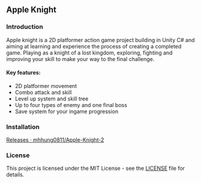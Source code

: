 ## Apple Knight

### Introduction
Apple knight is a 2D platformer action game project building in Unity C# and aiming at learning and experience the process of creating a completed game. Playing as a knight of a lost kingdom, exploring, fighting and improving your skill to make your way to the final challenge.

#### Key features:
- 2D platformer movement
- Combo attack and skill
- Level up system and skill tree
- Up to four types of enemy and one final boss
- Save system for your ingame progression

### Installation
[Releases · mhhung0811/Apple-Knight-2](https://github.com/mhhung0811/Apple-Knight-2/releases)

### License
This project is licensed under the MIT License - see the [LICENSE](https://github.com/mhhung0811/Apple-Knight-2/new/main) file for details.
